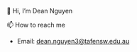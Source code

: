 👋 Hi, I’m Dean Nguyen

📫 How to reach me
- Email: dean.nguyen3@tafensw.edu.au
<!---
dean-nguyen3-tafensw/dean-nguyen3-tafensw is a ✨ special ✨ repository because its `README.md` (this file) appears on your GitHub profile.
You can click the Preview link to take a look at your changes.
--->
